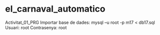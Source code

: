 # el_carnaval_automatico
Activitat_01_PRG
Importar base de dades:
mysql –u root -p m17 < db17.sql
Usuari: root 
Contrasenya: root
